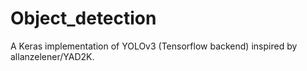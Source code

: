 # Object_detection
A Keras implementation of YOLOv3 (Tensorflow backend) inspired by allanzelener/YAD2K.

